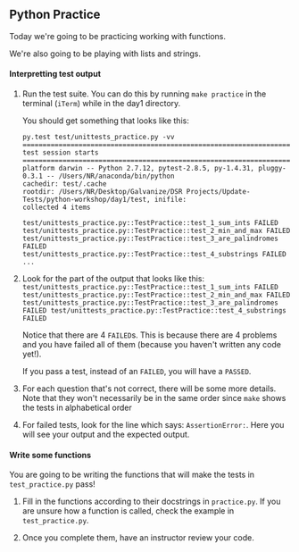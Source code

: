 ## Python Practice

Today we're going to be practicing working with functions.

We're also going to be playing with lists and strings.

#### Interpretting test output

1. Run the test suite. You can do this by running `make practice` in the terminal (`iTerm`) while in the day1 directory.

    You should get something that looks like this:

    ```
    py.test test/unittests_practice.py -vv
    ================================================================================ test session starts ================================================================================
    platform darwin -- Python 2.7.12, pytest-2.8.5, py-1.4.31, pluggy-0.3.1 -- /Users/NR/anaconda/bin/python
    cachedir: test/.cache
    rootdir: /Users/NR/Desktop/Galvanize/DSR Projects/Update-Tests/python-workshop/day1/test, inifile:
    collected 4 items

    test/unittests_practice.py::TestPractice::test_1_sum_ints FAILED
    test/unittests_practice.py::TestPractice::test_2_min_and_max FAILED
    test/unittests_practice.py::TestPractice::test_3_are_palindromes FAILED
    test/unittests_practice.py::TestPractice::test_4_substrings FAILED
    ...
    ```

2. Look for the part of the output that looks like this: `  
  test/unittests_practice.py::TestPractice::test_1_sum_ints FAILED
  test/unittests_practice.py::TestPractice::test_2_min_and_max FAILED
  test/unittests_practice.py::TestPractice::test_3_are_palindromes FAILED
  test/unittests_practice.py::TestPractice::test_4_substrings FAILED`

    Notice that there are 4 `FAILED`s. This is because there are 4 problems and you have failed all of them (because you haven't written any code yet!).

    If you pass a test, instead of an `FAILED`, you will have a `PASSED`.

3. For each question that's not correct, there will be some more details. Note that they won't necessarily be in the same order since `make` shows the tests in alphabetical order

4. For failed tests, look for the line which says: `AssertionError:`. Here you will see your output and the expected output.

#### Write some functions

You are going to be writing the functions that will make the tests in `test_practice.py` pass!

1. Fill in the functions according to their docstrings in `practice.py`. If you are unsure how a function is called, check the example in `test_practice.py`.

2. Once you complete them, have an instructor review your code.
